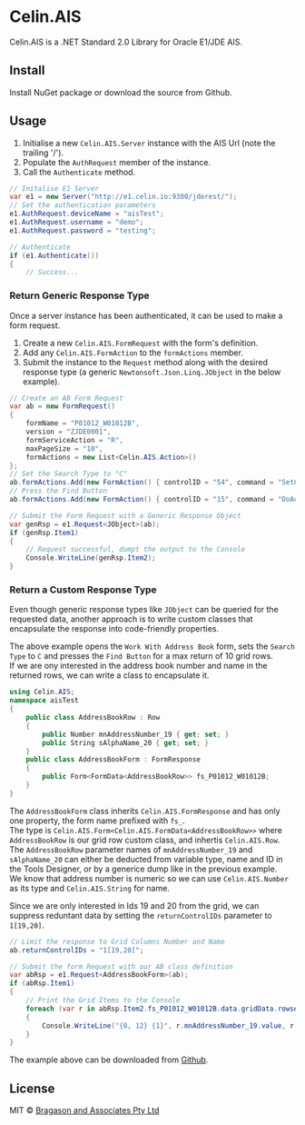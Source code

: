 # Celin.AIS

Celin.AIS is a .NET Standard 2.0 Library for Oracle E1/JDE AIS.

## Install

Install NuGet package or download the source from Github.

## Usage

1. Initialise a new `Celin.AIS.Server` instance with the AIS Url (note the trailing '/').
2. Populate the `AuthRequest` member of the instance.
3. Call the `Authenticate` method.

```csharp
// Initalise E1 Server
var e1 = new Server("http://e1.celin.io:9300/jderest/");
// Set the authentication parameters
e1.AuthRequest.deviceName = "aisTest";
e1.AuthRequest.username = "demo";
e1.AuthRequest.password = "testing";

// Authenticate
if (e1.Authenticate())
{
    // Success...
```

### Return Generic Response Type

Once a server instance has been authenticated, it can be used to make a form request.
1. Create a new `Celin.AIS.FormRequest` with the form's definition.
2. Add any `Celin.AIS.FormAction` to the `formActions` member.
3. Submit the instance to the `Request` method along with the desired response type (a generic `Newtonsoft.Json.Linq.JObject` in the below example). 

```csharp
// Create an AB Form Request
var ab = new FormRequest()
{
    formName = "P01012_W01012B",
    version = "ZJDE0001",
    formServiceAction = "R",
    maxPageSize = "10",
    formActions = new List<Celin.AIS.Action>()
};
// Set the Search Type to "C"
ab.formActions.Add(new FormAction() { controlID = "54", command = "SetControlValue", value = "C" });
// Press the Find Button
ab.formActions.Add(new FormAction() { controlID = "15", command = "DoAction" });

// Submit the Form Request with a Generic Response Object
var genRsp = e1.Request<JObject>(ab);
if (genRsp.Item1)
{
    // Request successful, dumpt the output to the Console
    Console.WriteLine(genRsp.Item2);
}
```

### Return a Custom Response Type

Even though generic response types like `JObject` can be queried for the requested data, another approach is to write custom classes that encapsulate the response into code-friendly properties.

The above example opens the `Work With Address Book` form, sets the `Search Type` to `C` and presses the `Find Button` for a max return of 10 grid rows.  
If we are ony interested in the address book number and name in the returned rows, we can write a class to encapsulate it.

```csharp
using Celin.AIS;
namespace aisTest
{
    public class AddressBookRow : Row
    {
        public Number mnAddressNumber_19 { get; set; }
        public String sAlphaName_20 { get; set; }
    }
    public class AddressBookForm : FormResponse
    {
        public Form<FormData<AddressBookRow>> fs_P01012_W01012B;
    }
}
```

The `AddressBookForm` class inherits `Celin.AIS.FormResponse` and has only one property, the form name prefixed with `fs_`.  
The type is `Celin.AIS.Form<Celin.AIS.FormData<AddressBookRow>>` where `AddressBookRow` is our grid row custom class, and inhertis `Celin.AIS.Row`.  
The `AddressBookRow` parameter names of `mnAddressNumber_19` and `sAlphaName_20` can either be deducted from variable type, name and ID in the Tools Designer, or by a generice dump like in the previous example.  
We know that address number is numeric so we can use `Celin.AIS.Number` as its type and `Celin.AIS.String` for name.

Since we are only interested in Ids 19 and 20 from the grid, we can suppress reduntant data by setting the `returnControlIDs` parameter to `1[19,20]`.

```csharp
// Limit the response to Grid Columns Number and Name
ab.returnControlIDs = "1[19,20]";

// Submit the form Request with our AB class definition
var abRsp = e1.Request<AddressBookForm>(ab);
if (abRsp.Item1)
{
    // Print the Grid Items to the Console
    foreach (var r in abRsp.Item2.fs_P01012_W01012B.data.gridData.rowset)
    {
        Console.WriteLine("{0, 12} {1}", r.mnAddressNumber_19.value, r.sAlphaName_20.value);
    }
}
```

The example above can be downloaded from [Github](https://github.com/Herdubreid/aisTest/tree/master).

## License

MIT © [Bragason and Associates Pty Ltd](fbragason@outlook.com)
